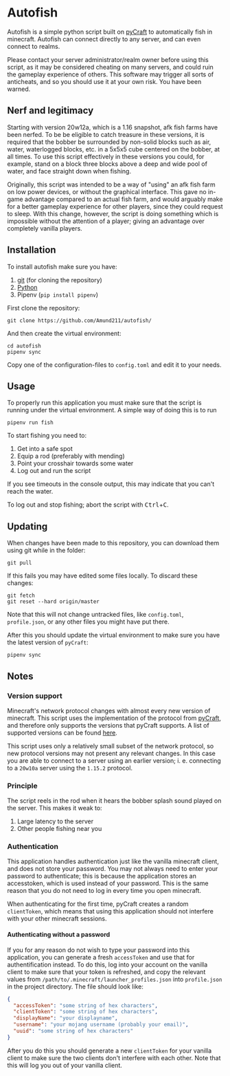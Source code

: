# Autofish
Autofish is a simple python script built on [pyCraft](https://github.com/ammaraskar/pyCraft/) to automatically fish in minecraft.
Autofish can connect directly to any server, and can even connect to realms.

Please contact your server administrator/realm owner before using this script, as it may be considered cheating on many servers, and could ruin the gameplay experience of others.
This software may trigger all sorts of anticheats, and so you should use it at your own risk. You have been warned.

## Nerf and legitimacy
Starting with version 20w12a, which is a 1.16 snapshot, afk fish farms have been nerfed.
To be be eligible to catch treasure in these versions, it is required that the bobber be surrounded by non-solid blocks such as air, water, waterlogged blocks, etc. in a 5x5x5 cube centered on the bobber, at all times.
To use this script effectively in these versions you could, for example, stand on a block three blocks above a deep and wide pool of water, and face straight down when fishing.

Originally, this script was intended to be a way of "using" an afk fish farm on low power devices, or without the graphical interface.
This gave no in-game advantage compared to an actual fish farm, and would arguably make for a better gameplay experience for other players, since they could request to sleep.
With this change, however, the script is doing something which is impossible without the attention of a player; giving an advantage over completely vanilla players.

## Installation
To install autofish make sure you have:
1. [git](https://git-scm.com/) (for cloning the repository)
1. [Python](https://www.python.org/downloads/)
1. Pipenv (```pip install pipenv```)

First clone the repository:
```shell
git clone https://github.com/Amund211/autofish/
```
And then create the virtual environment:
```shell
cd autofish
pipenv sync
```

Copy one of the configuration-files to ```config.toml``` and edit it to your needs.

## Usage
To properly run this application you must make sure that the script is running under the virtual environment.
A simple way of doing this is to run
```shell
pipenv run fish
```

To start fishing you need to:
1. Get into a safe spot
1. Equip a rod (preferably with mending)
1. Point your crosshair towards some water
1. Log out and run the script

If you see timeouts in the console output, this may indicate that you can't reach the water.

To log out and stop fishing; abort the script with <kbd>Ctrl</kbd>+<kbd>C</kbd>.

## Updating
When changes have been made to this repository, you can download them using git while in the folder:
```shell
git pull
```

If this fails you may have edited some files locally.
To discard these changes:
```shell
git fetch
git reset --hard origin/master
```
Note that this will not change untracked files, like `config.toml`, `profile.json`, or any other files you might have put there.

After this you should update the virtual environment to make sure you have the latest version of `pyCraft`:
```shell
pipenv sync
```

## Notes
### Version support
Minecraft's network protocol changes with almost every new version of minecraft.
This script uses the implementation of the protocol from [pyCraft](https://github.com/ammaraskar/pyCraft/), and therefore only supports the versions that pyCraft supports.
A list of supported versions can be found [here](https://github.com/ammaraskar/pyCraft#supported-minecraft-versions).

This script uses only a relatively small subset of the network protocol, so new protocol versions may not present any relevant changes.
In this case you are able to connect to a server using an earlier version; i. e. connecting to a `20w10a` server using the `1.15.2` protocol.

### Principle
The script reels in the rod when it hears the bobber splash sound played on the server.
This makes it weak to:
1. Large latency to the server
1. Other people fishing near you

### Authentication
This application handles authentication just like the vanilla minecraft client, and does not store your password.
You may not always need to enter your password to authenticate; this is because the application stores an accesstoken, which is used instead of your password.
This is the same reason that you do not need to log in every time you open minecraft.

When authenticating for the first time, pyCraft creates a random ```clientToken```, which means that using this application should not interfere with your other minecraft sessions.

#### Authenticating without a password
If you for any reason do not wish to type your password into this application, you can generate a fresh ```accessToken``` and use that for authentification instead.
To do this, log into your account on the vanilla client to make sure that your token is refreshed, and copy the relevant values from ```/path/to/.minecraft/launcher_profiles.json``` into ```profile.json``` in the project directory.
The file should look like:
```json
{
  "accessToken": "some string of hex characters",
  "clientToken": "some string of hex characters",
  "displayName": "your displayname",
  "username": "your mojang username (probably your email)",
  "uuid": "some string of hex characters"
}
```
After you do this you should generate a new ```clientToken``` for your vanilla client to make sure the two clients don't interfere with each other.
Note that this will log you out of your vanilla client.

